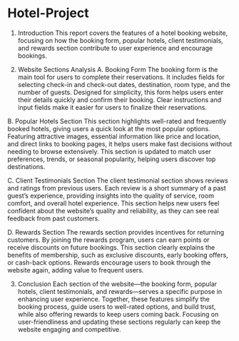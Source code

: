 # Hotel-Project
1. Introduction
This report covers the features of a hotel booking website, focusing on how the booking form, popular hotels, client testimonials, and rewards section contribute to user experience and encourage bookings.

2. Website Sections Analysis
  A. Booking Form
The booking form is the main tool for users to complete their reservations. It includes fields for selecting check-in and check-out dates, destination, room type, and the number of guests. Designed for simplicity, this form helps users enter their details quickly and confirm their booking. Clear instructions and input fields make it easier for users to finalize their reservations.

  B. Popular Hotels Section
This section highlights well-rated and frequently booked hotels, giving users a quick look at the most popular options. Featuring attractive images, essential information like price and location, and direct links to booking pages, it helps users make fast decisions without needing to browse extensively. This section is updated to match user preferences, trends, or seasonal popularity, helping users discover top destinations.

  C. Client Testimonials Section
The client testimonial section shows reviews and ratings from previous users. Each review is a short summary of a past guest’s experience, providing insights into the quality of service, room comfort, and overall hotel experience. This section helps new users feel confident about the website’s quality and reliability, as they can see real feedback from past customers.

  D. Rewards Section
The rewards section provides incentives for returning customers. By joining the rewards program, users can earn points or receive discounts on future bookings. This section clearly explains the benefits of membership, such as exclusive discounts, early booking offers, or cash-back options. Rewards encourage users to book through the website again, adding value to frequent users.

3. Conclusion
Each section of the website—the booking form, popular hotels, client testimonials, and rewards—serves a specific purpose in enhancing user experience. Together, these features simplify the booking process, guide users to well-rated options, and build trust, while also offering rewards to keep users coming back. Focusing on user-friendliness and updating these sections regularly can keep the website engaging and competitive.
